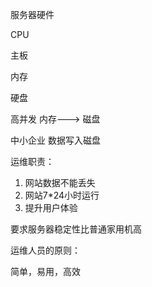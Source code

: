 服务器硬件

CPU

主板

内存

硬盘

高并发 内存---&gt; 磁盘

中小企业 数据写入磁盘

运维职责：

1. 网站数据不能丢失
2. 网站7\*24小时运行
3. 提升用户体验

要求服务器稳定性比普通家用机高

运维人员的原则：

简单，易用，高效

